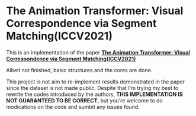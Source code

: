 # The Animation Transformer: Visual Correspondence via Segment Matching(ICCV2021)

This is an implementation of the paper [**The Animation Transformer: Visual Correspondence via Segment Matching(ICCV2021)**](https://arxiv.org/pdf/2109.02614.pdf)

Albeit not finished, basic structures and the cores are done. 

This project is not aim to re-implement results demonstrated in the paper since the dataset is not made public. Despite that I'm trying my best to rewrite the codes introduced by the authors, **THIS IMPLEMENTATION IS NOT GUARANTEED TO BE CORRECT**, but you're welcome to do modications on the code and sumbit any issues found.



